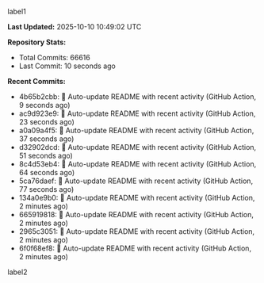 
label1 
<!-- ACTIVITY_START -->
**Last Updated:** 2025-10-10 10:49:02 UTC

**Repository Stats:**
- Total Commits: 66616
- Last Commit: 10 seconds ago

**Recent Commits:**
- 4b65b2cbb: 🤖 Auto-update README with recent activity (GitHub Action, 9 seconds ago)
- ac9d923e9: 🤖 Auto-update README with recent activity (GitHub Action, 23 seconds ago)
- a0a09a4f5: 🤖 Auto-update README with recent activity (GitHub Action, 37 seconds ago)
- d32902dcd: 🤖 Auto-update README with recent activity (GitHub Action, 51 seconds ago)
- 8c4d53eb4: 🤖 Auto-update README with recent activity (GitHub Action, 64 seconds ago)
- 5ca76daef: 🤖 Auto-update README with recent activity (GitHub Action, 77 seconds ago)
- 134a0e9b0: 🤖 Auto-update README with recent activity (GitHub Action, 2 minutes ago)
- 665919818: 🤖 Auto-update README with recent activity (GitHub Action, 2 minutes ago)
- 2965c3051: 🤖 Auto-update README with recent activity (GitHub Action, 2 minutes ago)
- 6f0f68ef8: 🤖 Auto-update README with recent activity (GitHub Action, 2 minutes ago)
<!-- ACTIVITY_END -->

label2
